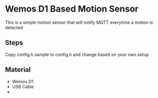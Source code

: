 # Wemos D1 Based Motion Sensor

This is a simple motion sensor that will notify MQTT everytime a motion is detected

## Steps
Copy config.h.sample to config.h and change based on your own setup

## Material
- Wemos D1
- USB Cable
- 
